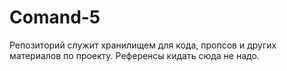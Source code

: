 # Comand-5
Репозиторий служит хранилищем для кода, пропсов и других материалов по проекту.
Референсы кидать сюда не надо.
